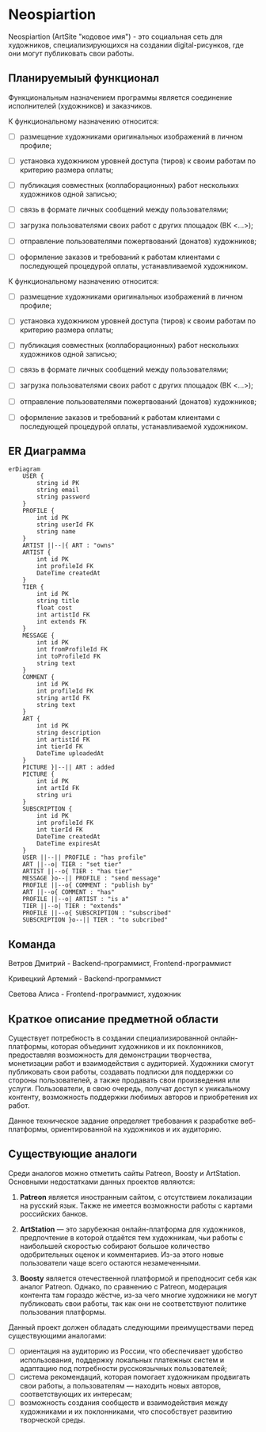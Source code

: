 # Neospiartion

  

Neospiartion (ArtSite "кодовое имя") - это социальная сеть для художников, специализирующихся на создании digital-рисунков, где они могут публиковать свои работы.

  

## Планируемыый функционал

Функциональным назначением программы является соединение исполнителей (художников) и заказчиков.

К функциональному назначению относится:

-  [ ] размещение художниками оригинальных изображений в личном профиле;
    
-  [ ] установка художником уровней доступа (тиров) к своим работам по критерию размера оплаты;
    
-  [ ] публикация совместных (коллаборационных) работ нескольких художников одной записью;
    
-  [ ] связь в формате личных сообщений между пользователями;
    
-  [ ] загрузка пользователями своих работ с других площадок (ВК <...>);
    
-  [ ] отправление пользователями пожертвований (донатов) художников;
    
-  [ ] оформление заказов и требований к работам клиентами с последующей процедурой оплаты, устанавливаемой художником.

К функциональному назначению относится:

-  [ ] размещение художниками оригинальных изображений в личном профиле;
    
-  [ ] установка художником уровней доступа (тиров) к своим работам по критерию размера оплаты;
    
-  [ ] публикация совместных (коллаборационных) работ нескольких художников одной записью;
    
-  [ ] связь в формате личных сообщений между пользователями;
    
-  [ ] загрузка пользователями своих работ с других площадок (ВК <...>);
    
-  [ ] отправление пользователями пожертвований (донатов) художников;
    
-  [ ] оформление заказов и требований к работам клиентами с последующей процедурой оплаты, устанавливаемой художником.

  

## ER Диаграмма

```mermaid
erDiagram
    USER {
        string id PK
        string email
        string password
    }
    PROFILE {
        int id PK
        string userId FK
        string name
    }
    ARTIST ||--|{ ART : "owns"
    ARTIST {
        int id PK
        int profileId FK
        DateTime createdAt
    }
    TIER {
        int id PK
        string title
        float cost
        int artistId FK
        int extends FK
    }
    MESSAGE {
        int id PK
        int fromProfileId FK
        int toProfileId FK
        string text
    }
    COMMENT {
        int id PK
        int profileId FK
        string artId FK
        string text
    }
    ART {
        int id PK
        string description
        int artistId FK
        int tierId FK
        DateTime uploadedAt
    }
    PICTURE }|--|| ART : added
    PICTURE {
        int id PK
        int artId FK
        string uri
    }
    SUBSCRIPTION {
        int id PK
        int profileId FK
        int tierId FK
        DateTime createdAt
        DateTime expiresAt
    }
    USER ||--|| PROFILE : "has profile"
    ART ||--o| TIER : "set tier"
    ARTIST ||--o{ TIER : "has tier"
    MESSAGE }o--|| PROFILE : "send message"
    PROFILE ||--o{ COMMENT : "publish by"
    ART ||--o{ COMMENT : "has"
    PROFILE ||--o| ARTIST : "is a"
    TIER ||--o| TIER : "extends"
    PROFILE ||--o{ SUBSCRIPTION : "subscribed"
    SUBSCRIPTION }o--|| TIER : "to subcribed"
```
  

## Команда

  

Ветров Дмитрий - Backend-программист, Frontend-программист

  

Кривецкий Артемий - Backend-программист

  

Светова Алиса - Frontend-программист, художник

  

## Краткое описание предметной области
Существует потребность в создании специализированной онлайн-платформы, которая объединит художников и их поклонников, предоставляя возможность для демонстрации творчества, монетизации работ и взаимодействия с аудиторией. Художники смогут публиковать свои работы, создавать подписки для поддержки со стороны пользователей, а также продавать свои произведения или услуги. Пользователи, в свою очередь, получат доступ к уникальному контенту, возможность поддержки любимых авторов и приобретения их работ.

Данное техническое задание определяет требования к разработке веб-платформы, ориентированной на художников и их аудиторию.

## Существующие аналоги

Среди аналогов можно отметить сайты Patreon, Boosty и ArtStation. Основными недостатками данных проектов являются:

1.  **Patreon** является иностранным сайтом, с отсутствием локализации на русский язык. Также не имеется возможности работы с картами российских банков.
    
2.  **ArtStation** — это зарубежная онлайн-платформа для художников, предпочтение в которой отдаётся тем художникам, чьи работы с наибольшей скоростью собирают большое количество одобрительных оценок и комментариев. Из-за этого новые пользователи чаще всего остаются незамеченными.
    
3.  **Boosty** является отечественной платформой и преподносит себя как аналог Patreon. Однако, по сравнению с Patreon, модерация контента там гораздо жёстче, из-за чего многие художники не могут публиковать свои работы, так как они не соответствуют политике пользования платформы.



Данный проект должен обладать следующими преимуществами перед существующими аналогами:

- [ ]  ориентация на аудиторию из России, что обеспечивает удобство использования, поддержку локальных платежных систем и адаптацию под потребности русскоязычных пользователей;
- [ ]  система рекомендаций, которая помогает художникам продвигать свои работы, а пользователям — находить новых авторов, соответствующих их интересам;    
- [ ]  возможность создания сообществ и взаимодействия между художниками и их поклонниками, что способствует развитию творческой среды.
